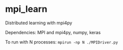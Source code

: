 # mpi_learn
Distributed learning with mpi4py

Dependencies: MPI and mpi4py, numpy, keras

To run with N processes:
`mpirun -np N ./MPIDriver.py`

